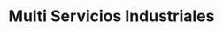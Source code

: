---
title: "Multi Servicios Industriales"
url: /quito/multi-servicios-industriales/
shop: aparato
---